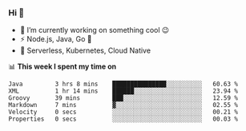 ### Hi 👋

<!--
**nodejh/nodejh** is a ✨ _special_ ✨ repository because its `README.md` (this file) appears on your GitHub profile.

Here are some ideas to get you started:

- 🔭 I’m currently working on ...
- 🌱 I’m currently learning ...
- 👯 I’m looking to collaborate on ...
- 🤔 I’m looking for help with ...
- 💬 Ask me about ...
- 📫 How to reach me: ...
- 😄 Pronouns: ...
- ⚡ Fun fact: ...
-->

- 🔭 I’m currently working on something cool :wink:
- ⚡ Node.js, Java, Go :thought_balloon:
- 🤖 Serverless, Kubernetes, Cloud Native

📊 **This week I spent my time on**

<!--START_SECTION:waka-->

```text
Java         3 hrs 8 mins    ███████████████░░░░░░░░░░   60.63 %
XML          1 hr 14 mins    ██████░░░░░░░░░░░░░░░░░░░   23.94 %
Groovy       39 mins         ███░░░░░░░░░░░░░░░░░░░░░░   12.59 %
Markdown     7 mins          ▓░░░░░░░░░░░░░░░░░░░░░░░░   02.55 %
Velocity     0 secs          ░░░░░░░░░░░░░░░░░░░░░░░░░   00.21 %
Properties   0 secs          ░░░░░░░░░░░░░░░░░░░░░░░░░   00.03 %
```

<!--END_SECTION:waka-->


<!--
:traffic_light: **Visitors**

![visitors](https://visitor-badge.glitch.me/badge?page_id=nodejh.nodejh)
-->
